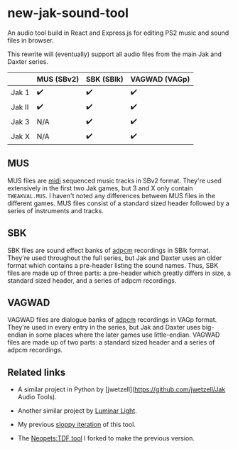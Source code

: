 # new-jak-sound-tool
An audio tool build in React and Express.js for editing PS2 music and sound files in browser.

This rewrite will (eventually) support all audio files from the main Jak and Daxter series.

|                | MUS (SBv2)       | SBK (SBlk)       | VAGWAD (VAGp)    |
| -------------  | ------------- |  ------------- | ------------- |
| Jak 1   |           ✔️  |           ✔️  |           ✔️  |
| Jak II  |           ✔️  |           ✔️  |           ✔️  |
| Jak 3   |           N/A  |           ✔️  |           ✔️  |
| Jak X   |           N/A  |           ✔️  |           ✔️  |

MUS
---

MUS files are [midi](https://faydoc.tripod.com/formats/mid.htm) sequenced music tracks in SBv2 format. They're used extensively in the first two Jak games, but 3 and X only contain `TWEAKVAL.MUS`. I haven't noted any differences between MUS files in the different games. MUS files consist of a standard sized header followed by a series of instruments and tracks.

SBK
---
SBK files are sound effect banks of [adpcm](https://github.com/himham-jak/adpcm) recordings in SBlk format. They're used throughout the full series, but Jak and Daxter uses an older format which contains a pre-header listing the sound names. Thus, SBK files are made up of three parts: a pre-header which greatly differs in size, a standard sized header, and a series of adpcm recordings.

VAGWAD
---
VAGWAD files are dialogue banks of [adpcm](https://github.com/himham-jak/adpcm) recordings in VAGp format. They're used in every entry in the series, but Jak and Daxter uses big-endian in some places where the later games use little-endian. VAGWAD files are made up of two parts: a standard sized header and a series of adpcm recordings.

Related links
---
- A similar project in Python by [jwetzell](https://github.com/jwetzell/Jak Audio Tools).
- Another similar project by [Luminar Light](https://github.com/LuminarLight/JakAudioTool).

- My previous [sloppy iteration](https://github.com/himham-jak/himham-jak.github.io) of this tool.
- The [Neopets:TDF tool](https://github.com/monster860/ntdf-tools) I forked to make the previous version.

